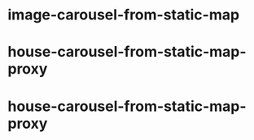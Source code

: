# image-carousel-from-static-map
# house-carousel-from-static-map-proxy
# house-carousel-from-static-map-proxy
